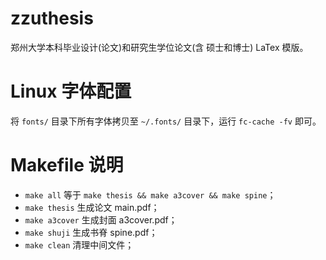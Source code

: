 # zzuthesis
郑州大学本科毕业设计(论文)和研究生学位论文(含 硕士和博士) LaTex 模版。

# Linux 字体配置
将 `fonts/` 目录下所有字体拷贝至 `~/.fonts/` 目录下，运行 `fc-cache -fv` 即可。

# Makefile 说明
* `make all`       等于 `make thesis && make a3cover && make spine`；
* `make thesis`    生成论文 main.pdf；
* `make a3cover`   生成封面 a3cover.pdf；
* `make shuji`     生成书脊 spine.pdf；
* `make clean`     清理中间文件；
